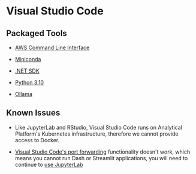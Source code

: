 # Visual Studio Code

## Packaged Tools

* [AWS Command Line Interface](https://docs.aws.amazon.com/cli/)

* [Miniconda](https://docs.anaconda.com/free/miniconda/index.html)

* [.NET SDK](https://learn.microsoft.com/en-us/dotnet/core/sdk)

* [Python 3.10](https://www.python.org/downloads/release/python-3100/)

* [Ollama](/tools/visual-studio-code/ollama)

## Known Issues

* Like JupyterLab and RStudio, Visual Studio Code runs on Analytical Platform's Kubernetes infrastructure, therefore we cannot provide access to Docker.

* [Visual Studio Code's port forwarding](https://code.visualstudio.com/docs/editor/port-forwarding) functionality doesn't work, which means you cannot run Dash or Streamlit applications, you will need to continue to [use JupyterLab](https://user-guidance.analytical-platform.service.justice.gov.uk/appendix/dash.html#running-your-app-within-jupyter)
